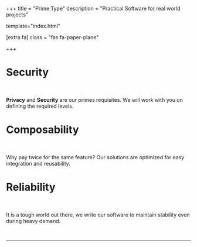 +++
title = "Prime Type"
description = "Practical Software for real world projects"

template="index.html"

[extra.fa]
class = "fas fa-paper-plane"

+++

<div class="row card-group text-center">
  <div class="col-12 col-md-4">
    <del><i class="fas fa-user-shield fa-5x text-danger"></i></del>
    <h1 class="display-5">
      Security
    </h1>
    <br />
    <p>
      <strong>Privacy</strong> and <strong>Security</strong> are our primes requisites.
      We will work with you on defining the required levels.
    </p>
  </div>
  <div class="col-12 col-md-4">
    <i class="fas fa-cogs fa-5x text-danger"></i>
    <h1 class="display-5">
      Composability
    </h1>
    <br />
    <p>
      Why pay twice for the same feature? Our solutions are optimized for easy integration and reusability.
    </p>
  </div>
  <div class="col-12 col-md-4">
    <i class="fas fa-chart-line fa-5x text-danger"></i>
    <h1 class="display-5">
      Reliability
    </h1>
    <br />
    <p>
      It is a tough world out there, we write our software to maintain stability even during heavy demand.
    </p>
  </div>
</div>
<br />
<hr class="my-0">
<br />
